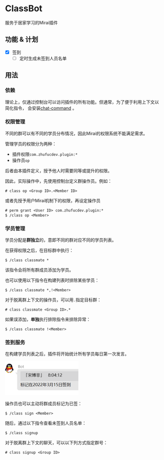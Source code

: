 # ClassBot
服务于居家学习的Mirai插件
## 功能 & 计划
- [x] 签到
  - [ ] 定时生成未签到人员名单
## 用法
### 依赖
理论上，仅通过控制台可以访问插件的所有功能。但通常，为了便于利用上下文以简化指令，
会安装[chat-command](https://github.com/project-mirai/chat-command#%E5%AE%89%E8%A3%85chat-command) 。
### 权限管理
不同的群可以有不同的学员分布情况，因此Mirai的权限系统不能满足需求。

管理学员的权限分为两种：
* 插件权限`com.zhufucdev.plugin:*`
* 操作员`op`

后者由本插件定义，授予他人时需要同等或提升的权限。

因此，实际操作中，先使用控制台定义群操作员。例如：
```
# class op <Group ID>.<Member ID>
```
或者先授予用户Mirai机制下的权限，再设定操作员
```
# perm grant <User ID> com.zhufucdev.plugin:*
$ /class op <Member>
```
### 学员管理
学员分配是**群独立**的，意即不同的群对应不同的学员列表。

在获得权限之后，在目标群中执行：
```
$ /class classmate *
```
该指令会将所有群成员添加为学员。

也可以使用以下指令在构建列表时排除某些学员：
```
$ /class classmate *,!<Member>
```
对于脱离群上下文的操作员，可以用`.`指定目标群：
```
# class classmate <Group ID>.*
```
如果误添加，**单独**执行排除指令来排除异常：
```
$ /class classmate !<Member>
```
### 签到服务
在构建学员列表之后，插件将开始统计所有学员每日第一次发言。

![签到服务示例](image/sign-up-service.png)

操作员也可以主动将群成员标记为已签：
```
$ /class sign <Member>
```
随后，通过以下指令查看未签到人员名单：
```
$ /class signup
```
对于脱离群上下文的聊天，可以以下列方式指定群号：
```
# class signup <Group ID>
```